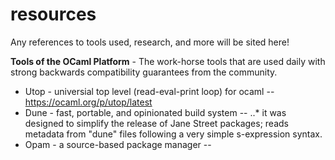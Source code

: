# resources

Any references to tools used, research, and more will be sited here! 

**Tools of the OCaml Platform** - The work-horse tools that are used daily with strong backwards compatibility guarantees from the community.

* Utop - universial top level (read-eval-print loop) for ocaml -- https://ocaml.org/p/utop/latest
* Dune - fast, portable, and opinionated build system -- 
  ..* it was designed to simplify the release of Jane Street packages; reads metadata from "dune" files following a very simple s-expression syntax.
* Opam - a source-based package manager -- 